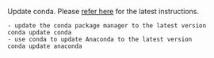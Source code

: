 
Update conda. Please [refer here](https://docs.anaconda.com/anaconda/install/update-version/) for the latest instructions.

```
- update the conda package manager to the latest version
conda update conda
- use conda to update Anaconda to the latest version
conda update anaconda

```
